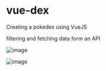 # vue-dex
Creating a pokedex using VueJS 

filtering and fetching data form an API

![image](https://user-images.githubusercontent.com/99937413/226153567-7e38d161-0cb9-41e1-97c2-e9b76eb45db8.png)


![image](https://user-images.githubusercontent.com/99937413/226153573-671e9ab3-eb65-4802-b7c4-d32ad223eb39.png)
